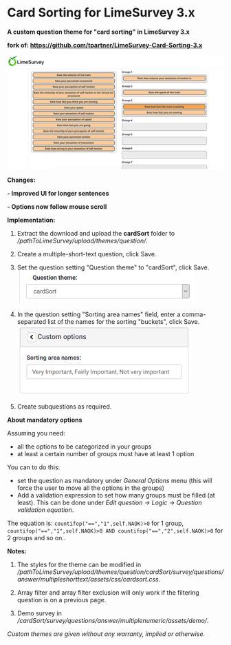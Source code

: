 # Card Sorting for LimeSurvey 3.x

**A custom question theme for "card sorting" in LimeSurvey 3.x**

**fork of: https://github.com/tpartner/LimeSurvey-Card-Sorting-3.x**

![Image Card Sorting](/cardSort/survey/questions/answer/multipleshorttext/assets/images/cardSorting.png)


**Changes:**

**- Improved UI for longer sentences**

**- Options now follow mouse scroll**



**Implementation:**

1) Extract the download and upload the **cardSort** folder to */pathToLimeSurvey/upload/themes/question/*.

2) Create a multiple-short-text question, click Save.

3) Set the question setting "Question theme" to "cardSort", click Save.  
![Image Select cardSort](/cardSort/survey/questions/answer/multipleshorttext/assets/images/card_sort_3.x_1.png)

4) In the question setting "Sorting area names" field, enter a comma-separated list of the names for the sorting "buckets", click Save.  
![Image Enter Bucket names](/cardSort/survey/questions/answer/multipleshorttext/assets/images/card_sort_3.x_2.png)

5) Create subquestions as required.


**About mandatory options**

Assuming you need:
- all the options to be categorized in your groups
- at least a certain number of groups must have at least 1 option

You can to do this:
- set the question as mandatory under *General Options* menu (this will force the user to move all the options in the groups)
- Add a validation expression to set how many groups must be filled (at least).
This can be done under *Edit question -> Logic -> Question validation equation*.

The equation is: `countifop("==","1",self.NAOK)>0` for 1 group, `countifop("==","1",self.NAOK)>0 AND countifop("==","2",self.NAOK)>0` for 2 groups and so on..


**Notes:**

1) The styles for the theme can be modified in */pathToLimeSurvey/upload/themes/question/cardSort/survey/questions/answer/multipleshorttext/assets/css/cardsort.css*.

2) Array filter and array filter exclusion will only work if the filtering question is on a previous page.

3) Demo survey in */cardSort/survey/questions/answer/multiplenumeric/assets/demo/*.
    
    
*Custom themes are given without any warranty, implied or otherwise.*

